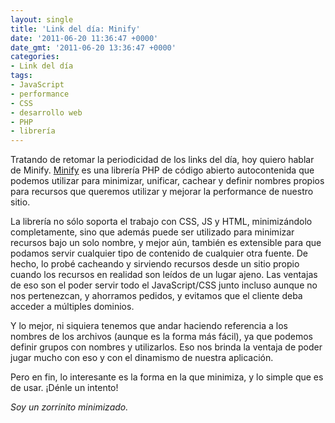 ```yaml
---
layout: single
title: 'Link del día: Minify'
date: '2011-06-20 11:36:47 +0000'
date_gmt: '2011-06-20 13:36:47 +0000'
categories:
- Link del día
tags:
- JavaScript
- performance
- CSS
- desarrollo web
- PHP
- librería
---
```


Tratando de retomar la periodicidad de los links del día, hoy quiero hablar de Minify. [Minify](http://code.google.com/p/minify/) es una librería PHP de código abierto autocontenida que podemos utilizar para minimizar, unificar, cachear y definir nombres propios para recursos que queremos utilizar y mejorar la performance de nuestro sitio.

La librería no sólo soporta el trabajo con CSS, JS y HTML, minimizándolo completamente, sino que además puede ser utilizado para minimizar recursos bajo un solo nombre, y mejor aún, también es extensible para que podamos servir cualquier tipo de contenido de cualquier otra fuente. De hecho, lo probé cacheando y sirviendo recursos desde un sitio propio cuando los recursos en realidad son leídos de un lugar ajeno. Las ventajas de eso son el poder servir todo el JavaScript/CSS junto incluso aunque no nos pertenezcan, y ahorramos pedidos, y evitamos que el cliente deba acceder a múltiples dominios.

Y lo mejor, ni siquiera tenemos que andar haciendo referencia a los nombres de los archivos (aunque es la forma más fácil), ya que podemos definir grupos con nombres y utilizarlos. Eso nos brinda la ventaja de poder jugar mucho con eso y con el dinamismo de nuestra aplicación.

Pero en fin, lo interesante es la forma en la que minimiza, y lo simple que es de usar. ¡Dénle un intento!

_Soy un zorrinito minimizado._
